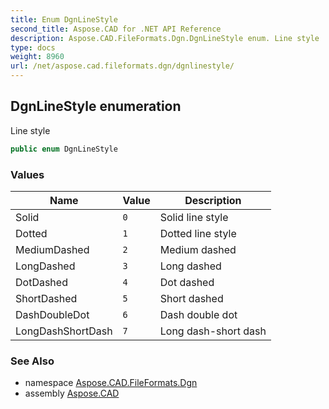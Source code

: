 ```yaml
---
title: Enum DgnLineStyle
second_title: Aspose.CAD for .NET API Reference
description: Aspose.CAD.FileFormats.Dgn.DgnLineStyle enum. Line style
type: docs
weight: 8960
url: /net/aspose.cad.fileformats.dgn/dgnlinestyle/
---
```

## DgnLineStyle enumeration

Line style

```csharp
public enum DgnLineStyle
```

### Values

| Name | Value | Description |
| --- | --- | --- |
| Solid | `0` | Solid line style |
| Dotted | `1` | Dotted line style |
| MediumDashed | `2` | Medium dashed |
| LongDashed | `3` | Long dashed |
| DotDashed | `4` | Dot dashed |
| ShortDashed | `5` | Short dashed |
| DashDoubleDot | `6` | Dash double dot |
| LongDashShortDash | `7` | Long dash-short dash |

### See Also

* namespace [Aspose.CAD.FileFormats.Dgn](../../aspose.cad.fileformats.dgn/)
* assembly [Aspose.CAD](../../)


